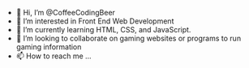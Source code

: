 - 👋 Hi, I’m @CoffeeCodingBeer
- 👀 I’m interested in Front End Web Development
- 🌱 I’m currently learning HTML, CSS, and JavaScript.
- 💞️ I’m looking to collaborate on gaming websites or programs to run gaming information
- 📫 How to reach me ...

<!---
CoffeeCodingBeer/CoffeeCodingBeer is a ✨ special ✨ repository because its `README.md` (this file) appears on your GitHub profile.
You can click the Preview link to take a look at your changes.
--->
